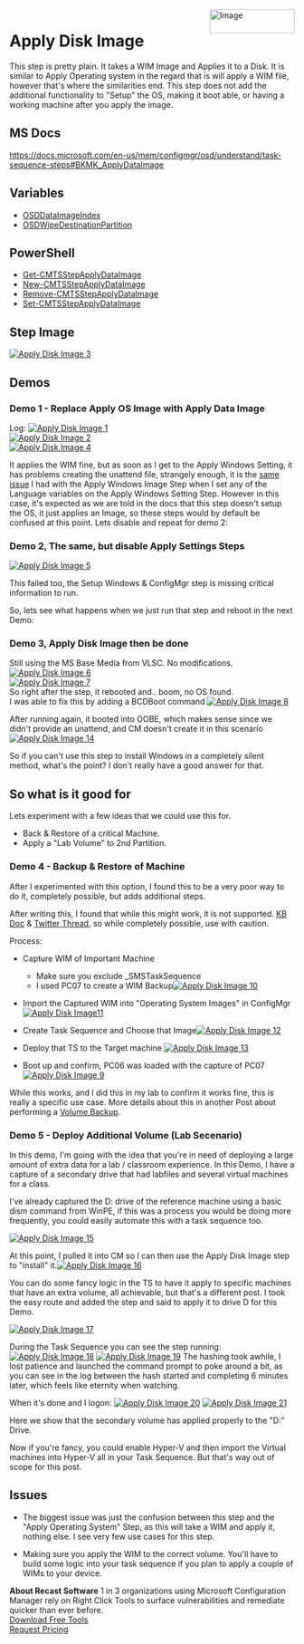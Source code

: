 <img style="float: right;" src="https://www.recastsoftware.com/wp-content/uploads/2021/10/Recast-Logo-Dark_Horizontal.svg"  alt="Image" height="43" width="150">

# Apply Disk Image

This step is pretty plain.  It takes a WIM Image and Applies it to a Disk.  It is similar to Apply Operating system in the regard that is will apply a WIM file, however that's where the similarities end.  This step does not add the additional functionality to "Setup" the OS, making it boot able, or having a working machine after you apply the image.  

## MS Docs

<https://docs.microsoft.com/en-us/mem/configmgr/osd/understand/task-sequence-steps#BKMK_ApplyDataImage>

## Variables

- [OSDDataImageIndex](https://docs.microsoft.com/en-us/mem/configmgr/osd/understand/task-sequence-variables#OSDDataImageIndex)
- [OSDWipeDestinationPartition](https://docs.microsoft.com/en-us/mem/configmgr/osd/understand/task-sequence-variables#OSDWipeDestinationPartition)

## PowerShell

- [Get-CMTSStepApplyDataImage](https://docs.microsoft.com/en-us/powershell/module/configurationmanager/Get-CMTSStepApplyDataImage?view=sccm-ps)
- [New-CMTSStepApplyDataImage](https://docs.microsoft.com/en-us/powershell/module/configurationmanager/New-CMTSStepApplyDataImage?view=sccm-ps)
- [Remove-CMTSStepApplyDataImage](https://docs.microsoft.com/en-us/powershell/module/configurationmanager/Remove-CMTSStepApplyDataImage?view=sccm-ps)
- [Set-CMTSStepApplyDataImage](https://docs.microsoft.com/en-us/powershell/module/configurationmanager/Set-CMTSStepApplyDataImage?view=sccm-ps)

## Step Image

[![Apply Disk Image 3](media/ApplyDiskImage03.png)](media/ApplyDiskImage03.png)  

## Demos

### Demo 1 - Replace Apply OS Image with Apply Data Image

Log:
[![Apply Disk Image 1](media/ApplyDiskImage01.png)](media/ApplyDiskImage01.png)  
[![Apply Disk Image 2](media/ApplyDiskImage02.png)](media/ApplyDiskImage02.png)  
[![Apply Disk Image 4](media/ApplyDiskImage04.png)](media/ApplyDiskImage04.png)  

It applies the WIM fine, but as soon as I get to the Apply Windows Setting, it has problems creating the unattend file, strangely enough, it is the [same issue](https://docs.recastsoftware.com/ConfigMgr-Docs/TaskSequence/SCCM_TaskSequence_Step_ApplyOperatingSystemImage.html#demo-3-simple-osd-apply-os-image-original-os-source-w-no-unattend-file) I had with the Apply Windows Image Step when I set any of the Language variables on the Apply Windows Setting Step.  However in this case, it's expected as we are told in the docs that this step doesn't setup the OS, it just applies an Image, so these steps would by default be confused at this point.  Lets disable and repeat for demo 2:

### Demo 2, The same, but disable Apply Settings Steps

[![Apply Disk Image 5](media/ApplyDiskImage05.png)](media/ApplyDiskImage05.png)  

This failed too, the Setup Windows & ConfigMgr step is missing critical information to run.

So, lets see what happens when we just run that step and reboot in the next Demo:

### Demo 3, Apply Disk Image then be done  

Still using the MS Base Media from VLSC.  No modifications.
[![Apply Disk Image 6](media/ApplyDiskImage06.png)](media/ApplyDiskImage06.png)  
[![Apply Disk Image 7](media/ApplyDiskImage07.png)](media/ApplyDiskImage07.png)  
So right after the step, it rebooted and.. boom, no OS found.  
I was able to fix this by adding a BCDBoot command
[![Apply Disk Image 8](media/ApplyDiskImage08.png)](media/ApplyDiskImage08.png)

After running again, it booted into OOBE, which makes sense since we didn't provide an unattend, and CM doesn't create it in this scenario
[![Apply Disk Image 14](media/ApplyDiskImage14.png)](media/ApplyDiskImage14.png)

So if you can't use this step to install Windows in a completely silent method, what's the point?  I don't really have a good answer for that.

## So what is it good for

Lets experiment with a few ideas that we could use this for.

- Back & Restore of a critical Machine.
- Apply a "Lab Volume" to 2nd Partition.

### Demo 4 - Backup & Restore of Machine

After I experimented with this option, I found this to be a very poor way to do it, completely possible, but adds additional steps.

After writing this, I found that while this might work, it is not supported. [KB Doc](https://support.microsoft.com/en-us/help/935467/you-cannot-use-the-imagex-exe-tool-as-a-backup-tool-for-a-windows-comp) & [Twitter Thread](https://twitter.com/sudhagart/status/1303930733459767296), so while completely possible, use with caution.

Process:

- Capture WIM of Important Machine
  - Make sure you exclude \_SMSTaskSequence
  - I used PC07 to create a WIM Backup[![Apply Disk Image 10](media/ApplyDiskImage10.png)](media/ApplyDiskImage10.png)

- Import the Captured WIM into "Operating System Images" in ConfigMgr[![Apply Disk Image11](media/ApplyDiskImage11.png)](media/ApplyDiskImage11.png)
- Create Task Sequence and Choose that Image[![Apply Disk Image 12](media/ApplyDiskImage12.png)](media/ApplyDiskImage12.png)
- Deploy that TS to the Target machine [![Apply Disk Image 13](media/ApplyDiskImage13.png)](media/ApplyDiskImage13.png)
- Boot up and confirm, PC06 was loaded with the capture of PC07 [![Apply Disk Image 9](media/ApplyDiskImage09.png)](media/ApplyDiskImage09.png)

While this works, and I did this in my lab to confirm it works fine, this is really a specific use case.  More details about this in another Post about performing a [Volume Backup](SCCM_TaskSequence_HowTo_BackupVolume.md).

### Demo 5 - Deploy Additional Volume (Lab Secenario)

In this demo, I'm going with the idea that you're in need of deploying a large amount of extra data for a lab / classroom experience.  In this Demo, I have a capture of a secondary drive that had labfiles and several virtual machines for a class.

I've already captured the D: drive of the reference machine using a basic dism command from WinPE, if this was a process you would be doing more frequently, you could easily automate this with a task sequence too.  

[![Apply Disk Image 15](media/ApplyDiskImage15.png)](media/ApplyDiskImage15.png)

At this point, I pulled it into CM so I can then use the Apply Disk Image step to "install" it.[![Apply Disk Image 16](media/ApplyDiskImage16.png)](media/ApplyDiskImage16.png)

You can do some fancy logic in the TS to have it apply to specific machines that have an extra volume, all achievable, but that's a different post. I took the easy route and added the step and said to apply it to drive D for this Demo.

[![Apply Disk Image 17](media/ApplyDiskImage17.png)](media/ApplyDiskImage17.png)

During the Task Sequence you can see the step running:  
[![Apply Disk Image 18](media/ApplyDiskImage18.png)](media/ApplyDiskImage18.png)
[![Apply Disk Image 19](media/ApplyDiskImage19.png)](media/ApplyDiskImage19.png)
The hashing took awhile, I lost patience and launched the command prompt to poke around a bit, as you can see in the log between the hash started and completing 6 minutes later, which feels like eternity when watching.

When it's done and I logon:
[![Apply Disk Image 20](media/ApplyDiskImage20.png)](media/ApplyDiskImage20.png)
[![Apply Disk Image 21](media/ApplyDiskImage21.png)](media/ApplyDiskImage21.png)

Here we show that the secondary volume has applied properly to the "D:" Drive.  

Now if you're fancy, you could enable Hyper-V and then import the Virtual machines into Hyper-V all in your Task Sequence.  But that's way out of scope for this post.

## Issues

- The biggest issue was just the confusion between this step and the "Apply Operating System" Step, as this will take a WIM and apply it, nothing else.  I see very few use cases for this step.

- Making sure you apply the WIM to the correct volume.  You'll have to build some logic into your task sequence if you plan to apply a couple of WIMs to your device.  

**About Recast Software**
1 in 3 organizations using Microsoft Configuration Manager rely on Right Click Tools to surface vulnerabilities and remediate quicker than ever before.  
[Download Free Tools](https://www.recastsoftware.com/?utm_source=cmdocs&utm_medium=referral&utm_campaign=cmdocs#formarea)  
[Request Pricing](https://www.recastsoftware.com/pricing?utm_source=cmdocs&utm_medium=referral&utm_campaign=cmdocs)